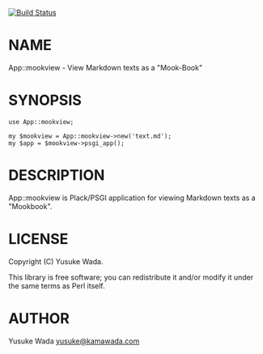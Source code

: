 [![Build Status](https://travis-ci.org/yusukebe/App-mookview.png?branch=master)](https://travis-ci.org/yusukebe/App-mookview)
# NAME

App::mookview - View Markdown texts as a "Mook-Book"

# SYNOPSIS

    use App::mookview;

    my $mookview = App::mookview->new('text.md');
    my $app = $mookview->psgi_app();

# DESCRIPTION

App::mookview is Plack/PSGI application for viewing Markdown texts as a "Mookbook".

# LICENSE

Copyright (C) Yusuke Wada.

This library is free software; you can redistribute it and/or modify
it under the same terms as Perl itself.

# AUTHOR

Yusuke Wada <yusuke@kamawada.com>
